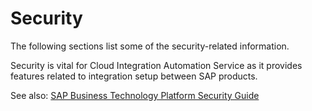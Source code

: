 <!-- loio9e8f7c250d974b8eb9818eced1074ed3 -->

# Security

The following sections list some of the security-related information.

Security is vital for Cloud Integration Automation Service as it provides features related to integration setup between SAP products.

See also: [SAP Business Technology Platform Security Guide](https://help.sap.com/viewer/65de2977205c403bbc107264b8eccf4b/Cloud/en-US/e129aa20c78c4a9fb379b9803b02e5f6.html)

